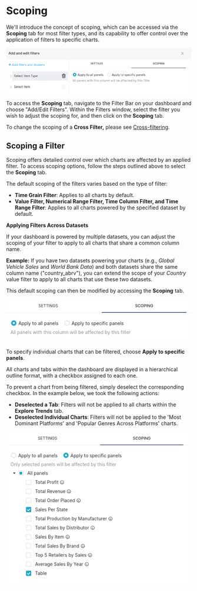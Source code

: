 # Scoping

We'll introduce the concept of scoping, which can be accessed via the **Scoping** tab for most filter types, and its capability to offer control over the application of filters to specific charts.

<p align="center">
  <img src="/interfaces/superset/dashboard_filtering/scoping/Untitled%20(10).png" alt="Your Image Description" />
</p>

To access the **Scoping** tab, navigate to the Filter Bar on your dashboard and choose "Add/Edit Filters". Within the Filters window, select the filter you wish to adjust the scoping for, and then click on the **Scoping** tab.

To change the scoping of a **Cross Filter,** please see [Cross-filtering](./cross_filtering.md).

## **Scoping a Filter**

Scoping offers detailed control over which charts are affected by an applied filter. To access scoping options, follow the steps outlined above to select the **Scoping** tab.

The default scoping of the filters varies based on the type of filter:

- **Time Grain Filter**: Applies to all charts by default.
- **Value Filter, Numerical Range Filter, Time Column Filter, and Time Range Filter**: Applies to all charts powered by the specified dataset by default.

**Applying Filters Across Datasets**

If your dashboard is powered by multiple datasets, you can adjust the scoping of your filter to apply to all charts that share a common column name.

**Example:** If you have two datasets powering your charts (e.g., *Global Vehicle Sales* and *World Bank Data*) and both datasets share the same column name ("country_abrv"), you can extend the scope of your *Country* value filter to apply to all charts that use these two datasets.

This default scoping can then be modified by accessing the **Scoping** tab.

<p align="center">
  <img src="/interfaces/superset/dashboard_filtering/scoping/Untitled%20(11).png" alt="Your Image Description" />
</p>

To specify individual charts that can be filtered, choose **Apply to specific panels**.

All charts and tabs within the dashboard are displayed in a hierarchical outline format, with a checkbox assigned to each one.

To prevent a chart from being filtered, simply deselect the corresponding checkbox. In the example below, we took the following actions:

- **Deselected a Tab**: Filters will not be applied to all charts within the **Explore Trends** tab.
- **Deselected Individual Charts**: Filters will not be applied to the 'Most Dominant Platforms' and 'Popular Genres Across Platforms' charts.

<p align="center">
  <img src="/interfaces/superset/dashboard_filtering/scoping/Untitled%20(12).png" alt="Your Image Description" />
</p>